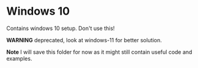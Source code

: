 # Windows 10

Contains windows 10 setup. Don't use this!

**WARNING** deprecated, look at windows-11 for better solution.

**Note** I will save this folder for now as it might still contain useful code and examples.